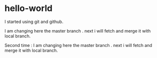 # hello-world

I started using git and github.

I am changing here the master branch . next i will fetch and merge it with local branch.


Second time : I am changing here the master branch . next i will fetch and merge it with local branch.
